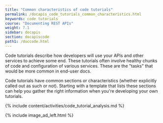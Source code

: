 ```yaml
---
title: "Common characteristics of code tutorials"
permalink: /docapis_code_tutorials_common_characteristics.html
keywords: code tutorials
course: "Documenting REST APIs"
weight: 7.1
sidebar: docapis
section: docapiscode
path1: /doccode.html
---
```


Code tutorials describe how developers will use your APIs and other services to achieve some end. These tutorials often involve healthy chunks of code and configuration of various services. These are the "tasks" that would be more common in end-user docs.

Code tutorials have common sections or characteristics (whether explicitly called out as such or not). Starting with a template that lists these sections can help you gather the right information when you're developing your own tutorials.

{% include content/activities/code_tutorial_analysis.md %}

{% include image_ad_left.html %}
